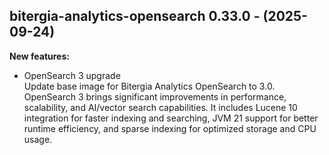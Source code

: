 ## bitergia-analytics-opensearch 0.33.0 - (2025-09-24)

**New features:**

 * OpenSearch 3 upgrade\
   Update base image for Bitergia Analytics OpenSearch to 3.0. OpenSearch
   3 brings significant improvements in performance, scalability, and
   AI/vector search capabilities. It includes Lucene 10 integration for
   faster indexing and searching, JVM 21 support for better runtime
   efficiency, and sparse indexing for optimized storage and CPU usage.


